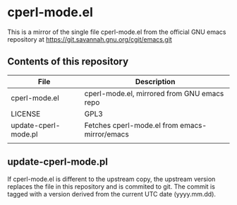 # cperl-mode.el

This is a mirror of the single file cperl-mode.el from the official
GNU emacs repository at https://git.savannah.gnu.org/cgit/emacs.git

## Contents of this repository

| File                 | Description                                   |
|----------------------|-----------------------------------------------|
| cperl-mode.el        | cperl-mode.el, mirrored from GNU emacs repo   |
| LICENSE              | GPL3                                          |
| update-cperl-mode.pl | Fetches cperl-mode.el from emacs-mirror/emacs |
|                      |                                               |

## update-cperl-mode.pl

If cperl-mode.el is different to the upstream copy, the upstream
version replaces the file in this repository and is commited to
git. The commit is tagged with a version derived from the current UTC
date (yyyy.mm.dd).
